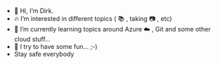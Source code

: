 - 👋 Hi, I’m Dirk.
- 🔥 I’m interested in different topics ( 📚 , taking 📷 , etc)
- 🏫 I’m currently learning topics around Azure ☁️ , Git and some other cloud stuff...
- 👀 I try to have some fun... ;-)
- Stay safe everybody

<!---
DHK75/DHK75 is a ✨ special ✨ repository because its `README.md` (this file) appears on your GitHub profile.
You can click the Preview link to take a look at your changes.
--->
